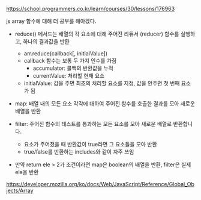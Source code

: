 https://school.programmers.co.kr/learn/courses/30/lessons/176963

js array 함수에 대해 더 공부를 해야겠다.

- reduce() 메서드는 배열의 각 요소에 대해 주어진 리듀서 (reducer) 함수를 실행하고, 하나의 결과값을 반환

  - arr.reduce(callback[, initialValue])
  - callback 함수는 보통 두 가지 인수를 가짐
    - accumulator: 콜백의 반환값을 누적
    - currentValue: 처리할 현재 요소
  - initialValue: 값을 주면 최초의 처리할 요소를 지정, 값을 안주면 첫 번째 요소가 됨

- map: 배열 내의 모든 요소 각각에 대하여 주어진 함수를 호출한 결과를 모아 새로운 배열을 반환

- filter: 주어진 함수의 테스트를 통과하는 모든 요소를 모아 새로운 배열로 반환합니다.

  - 요소가 주어졌을 때 반환값이 true라면 그 요소들을 모아 반환
  - true/false를 반환하는 includes와 같이 자주 쓰임

- 만약 return ele > 2가 조건이라면 map은 boolean의 배열을 반환, filter은 실제 ele을 반환

https://developer.mozilla.org/ko/docs/Web/JavaScript/Reference/Global_Objects/Array
